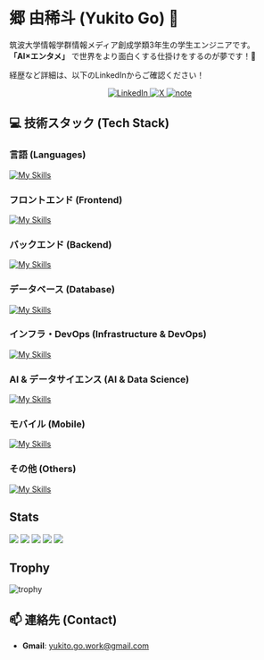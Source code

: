 # 郷 由稀斗 (Yukito Go) 👋

筑波大学情報学群情報メディア創成学類3年生の学生エンジニアです。<br>
**「AI×エンタメ」** で世界をより面白くする仕掛けをするのが夢です！🚀

経歴など詳細は、以下のLinkedInからご確認ください！
<p align="center">
  <a href="https://www.linkedin.com/in/yukito-go/">
    <img src="https://img.shields.io/badge/LinkedIn-Go%20Yukito-0077B5?style=for-the-badge&logo=linkedin&logoColor=white" alt="LinkedIn">
  </a>
  <a href="https://twitter.com/g_ycode">
    <img src="https://img.shields.io/badge/X-000000?style=for-the-badge&logo=x&logoColor=white" alt="X">
  </a>
  <a href="https://note.com/yunisuta">
    <img src="https://img.shields.io/badge/note-41c9b4?style=for-the-badge&logo=none&logoColor=white" alt="note">
  </a>
</p>

## 💻 技術スタック (Tech Stack)

### 言語 (Languages)
[![My Skills](https://skillicons.dev/icons?i=js,ts,py,c,cs,cpp,go,rust,java,kotlin,swift,php,ruby,dart,html,css,md,bash)](https://skillicons.dev)

### フロントエンド (Frontend)
[![My Skills](https://skillicons.dev/icons?i=react,nextjs,vue,nuxtjs,svelte,angular,flutter,vite,tailwind,bootstrap,materialui,jquery,webpack,babel,vuetify,windicss)](https://skillicons.dev)

### バックエンド (Backend)
[![My Skills](https://skillicons.dev/icons?i=go,nodejs,deno,nestjs,fastapi,django,flask,rails,laravel,hono)](https://skillicons.dev)

### データベース (Database)
[![My Skills](https://skillicons.dev/icons?i=mysql,postgres,sqlite,mongodb,redis,firebase,supabase,dynamodb)](https://skillicons.dev)

### インフラ・DevOps (Infrastructure & DevOps)
[![My Skills](https://skillicons.dev/icons?i=aws,gcp,azure,cloudflare,vercel,netlify,heroku,docker,kubernetes,terraform,git,github,githubactions,nginx,sentry)](https://skillicons.dev)

### AI & データサイエンス (AI & Data Science)
[![My Skills](https://skillicons.dev/icons?i=py,tensorflow,pytorch,sklearn,opencv,anaconda,matlab,r,jupyter,colab)](https://skillicons.dev)

### モバイル (Mobile)
[![My Skills](https://skillicons.dev/icons?i=dart,flutter)](https://skillicons.dev)

### その他 (Others)
[![My Skills](https://skillicons.dev/icons?i=figma,pr,ae,ps,blender,unity,unreal,godot,vscode,vim,neovim,pycharm,visualstudio,atom,emacs,notion,obsidian,linux,windows,ubuntu,raspberrypi,wordpress,graphql,postman)](https://skillicons.dev)

## Stats
![](http://github-profile-summary-cards.vercel.app/api/cards/profile-details?username=GYact&theme=nord_dark)
![](http://github-profile-summary-cards.vercel.app/api/cards/repos-per-language?username=GYact&theme=nord_dark)
![](http://github-profile-summary-cards.vercel.app/api/cards/most-commit-language?username=GYact&theme=nord_dark)
![](http://github-profile-summary-cards.vercel.app/api/cards/stats?username=GYact&theme=nord_dark)
![](http://github-profile-summary-cards.vercel.app/api/cards/productive-time?username=GYact&theme=nord_dark&utcOffset=9)

## Trophy
![trophy](https://github-profile-trophy.vercel.app/?username=GYact&theme=nord)

## 📫 連絡先 (Contact)
- **Gmail**: yukito.go.work@gmail.com

